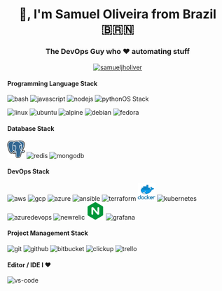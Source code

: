 <h1 align="center"> 👋, I'm Samuel Oliveira from Brazil 🇧🇷🇳</h1>
<h3 align="center">The DevOps Guy who ♥ automating stuff</h3>

<p align="center">
<a href="https://www.linkedin.com/in/samuel-oliveira19/" target="blank">
  <img align="center" src="https://cdn.jsdelivr.net/npm/simple-icons@3/icons/linkedin.svg" alt="samueljholiver" width="22px" />
</a>
  

#### Programming Language Stack
<p align="left"><img src="https://www.vectorlogo.zone/logos/gnu_bash/gnu_bash-icon.svg" alt="bash" title="bash" title="bash" width="40" height="40"/>  <img src="https://logospng.org/download/javascript/logo-javascript-icon-1024.png" alt="javascript" title="javascript" width="40" height="40"/> <img src="https://walde.co/wp-content/uploads/2016/09/nodejs_logo.png" alt="nodejs" title="nodejs" width="40" height="40"/> <img src="https://www.pngwing.com/en/free-png-zqgct" alt="python" title="python"

#### OS Stack
<p align="left"><img src="https://brandlogos.net/wp-content/uploads/2020/03/Linux-logo.png" alt="linux" title="linux" width="40" height="40"/>  <img src="https://www.vectorlogo.zone/logos/ubuntu/ubuntu-icon.svg" alt="ubuntu" title="ubuntu" width="40" height="40"/>  <img src="https://www.vectorlogo.zone/logos/alpinelinux/alpinelinux-icon.svg" alt="alpine" title="alpine" width="40" height="40"/> <img 
src="https://upload.wikimedia.org/wikipedia/commons/0/04/Debian_logo.png" alt="debian" title="debian" width="40" height="40"/> <img 
src="https://upload.wikimedia.org/wikipedia/commons/thumb/b/bd/Fedora-logo.svg/2048px-Fedora-logo.svg.png" alt="fedora" title="fedora" width="40" height="40"/> </p>


#### Database Stack
<p align="left"><img src="https://raw.githubusercontent.com/github/explore/80688e429a7d4ef2fca1e82350fe8e3517d3494d/topics/postgresql/postgresql.png" alt="postgresql" title="postgresql" width="40" height="40"/>  <img 
src="https://download.logo.wine/logo/Redis/Redis-Logo.wine.png" alt="redis" title="redis" width="40" height="40"/>  <img src="https://w7.pngwing.com/pngs/956/695/png-transparent-mongodb-original-wordmark-logo-icon-thumbnail.png" alt="mongodb" title="mongodb" width="40" height="40"/> </p>


#### DevOps Stack 
<p align="left"><img src="https://www.vectorlogo.zone/logos/amazon_aws/amazon_aws-icon.svg" alt="aws" title="aws" width="40" height="40"/> 
<img src="https://www.vectorlogo.zone/logos/google_cloud/google_cloud-icon.svg" alt="gcp" title="gcp" width="40" height="40"/>
<img src="https://swimburger.net/media/ppnn3pcl/azure.png" alt="azure" title="azure" width="40" height="40"/>  
<img src="https://www.vectorlogo.zone/logos/ansible/ansible-icon.svg" alt="ansible" title="ansible" width="40" height="40"/> 
<img src="https://www.vectorlogo.zone/logos/terraformio/terraformio-icon.svg" alt="terraform" title="terraform" width="40" height="40"/> 
<img src="https://raw.githubusercontent.com/github/explore/80688e429a7d4ef2fca1e82350fe8e3517d3494d/topics/docker/docker.png" alt="docker" title="docker" width="40" height="40"/>  
<img src="https://www.vectorlogo.zone/logos/kubernetes/kubernetes-icon.svg" alt="kubernetes" title="kubernetes" width="40" height="40"/>
<img src="https://cdn.iconscout.com/icon/free/png-256/azure-devops-3628645-3029870.png" alt="azuredevops" title="azuredevops" width="40" height="40"/>
<img src="https://seeklogo.com/images/N/new-relic-logo-E7CC1E9143-seeklogo.com.png" alt="newrelic" title="newrelic" width="40" height="40"/> 
<img src="https://raw.githubusercontent.com/github/explore/85cceaeeaf993ca35664dc37ea24f9237fbbfc14/topics/nginx/nginx.png" alt="nginx" title="nginx" width="40" height="40"/>  
<img src="https://www.vectorlogo.zone/logos/grafana/grafana-icon.svg" alt="grafana" title="grafana" width="40" height="40"/> </p>

#### Project Management Stack
<p align="left"><img src="https://www.vectorlogo.zone/logos/git-scm/git-scm-icon.svg" alt="git" title="git" width="40" height="40"/>  <img src="https://www.vectorlogo.zone/logos/github/github-icon.svg" alt="github" title="github" width="40" height="40"/> <img src="https://www.vectorlogo.zone/logos/bitbucket/bitbucket-icon.svg" alt="bitbucket" title="bitbucket" width="40" height="40"/>  <img src="https://clickup.com/images/for-se-page/clickup.png" alt="clickup" title="clickup" width="40" height="40"/> <img src="https://www.vectorlogo.zone/logos/trello/trello-icon.svg" alt="trello" title="trello" width="40" height="40"/></p>

#### Editor / IDE I ♥
<p align="left"><img 
src="https://www.vectorlogo.zone/logos/visualstudio_code/visualstudio_code-icon.svg" alt="vs-code" title="vs-code" width="40" height="40"/> </p>
<!--
**samueljholiver/samueljholiver** is a ✨ _special_ ✨ repository because its `README.md` (this file) appears on your GitHub profile.


Here are some ideas to get you started:

- 🔭 I’m currently working on ...
- 🌱 I’m currently learning ...
- 👯 I’m looking to collaborate on ...
- 🤔 I’m looking for help with ...
- 💬 Ask me about ...
- 📫 How to reach me: ...
- 😄 Pronouns: ...
- ⚡ Fun fact: ...
-->
